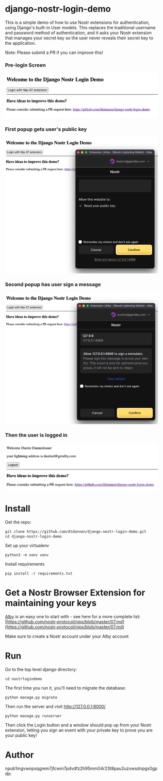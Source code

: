 # django-nostr-login-demo
This is a simple demo of how to use Nostr extensions for authentication, using Django's built-in User models. This replaces the traditional username and password method of authentication, and it asks your Nostr extension that manages your secret key so the user never reveals their secret key to the application.

Note: Please submit a PR if you can improve this!

### Pre-login Screen

![img.png](docs/img.png)

### First popup gets user's public key

![img_1.png](docs/img_1.png)

### Second popup has user sign a message 

![img_2.png](docs/img_2.png)

### Then the user is logged in

![img.png](img.png)

# Install

Get the repo:

```commandline
git clone https://github.com/dtdannen/django-nostr-login-demo.git
cd django-nostr-login-demo
```

Set up your virtualenv

```commandline
python3 -m venv venv
```

Install requirements

```commandline
pip install -r requirements.txt
```

# Get a Nostr Browser Extension for maintaining your keys

[Alby](https://getalby.com/) is an easy one to start with - see here for a more complete list: [https://github.com/nostr-protocol/nips/blob/master/07.md](https://github.com/nostr-protocol/nips/blob/master/07.md)

Make sure to create a Nostr account under your Alby account

# Run

Go to the top level django directory:

```commandline
cd nostrlogindemo
```

The first time you run it, you'll need to migrate the database:


```commandline
python manage.py migrate
```

Then run the server and visit http://127.0.0.1:8000/

```commandline
python manage.py runserver
```

Then click the Login button and a window should pop up from your Nostr extension, letting you sign an event with your private key to prove you are your public key!

# Author

npub1mgvwnpsqgrem7jfcwm7pdvdfz2h95mm04r23t8pau2uzxwsdnpgs0gpdjc